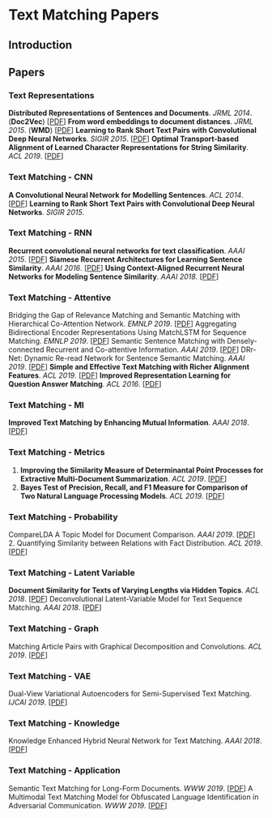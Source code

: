 # Text Matching Papers

## Introduction

## Papers

### Text Representations
**Distributed Representations of Sentences and Documents**. *JRML 2014*. (**Doc2Vec**) [[PDF](http://www.jmlr.org/proceedings/papers/v32/le14.pdf)]
**From word embeddings to document distances**. *JRML 2015*. (**WMD**) [[PDF](http://www.jmlr.org/proceedings/papers/v37/kusnerb15.pdf)]
**Learning to Rank Short Text Pairs with Convolutional Deep Neural Networks**. *SIGIR 2015*. [[PDF](http://eecs.csuohio.edu/~sschung/CIS660/RankShortTextCNNACM2015.pdf)]
**Optimal Transport-based Alignment of Learned Character Representations for String Similarity**. *ACL 2019*. [[PDF](https://arxiv.org/pdf/1907.10165)]

### Text Matching - CNN
**A Convolutional Neural Network for Modelling Sentences**. *ACL 2014*. [[PDF]()]
**Learning to Rank Short Text Pairs with Convolutional Deep Neural Networks**. *SIGIR 2015*. 

### Text Matching - RNN
**Recurrent convolutional neural networks for text classification**. *AAAI 2015*. [[PDF](https://www.aaai.org/ocs/index.php/AAAI/AAAI15/paper/download/9745/9552)]
**Siamese Recurrent Architectures for Learning Sentence Similarity**. *AAAI 2016*. [[PDF](https://www.aaai.org/ocs/index.php/AAAI/AAAI16/paper/viewPDFInterstitial/12195/12023)]
**Using Context-Aligned Recurrent Neural Networks for Modeling Sentence Similarity**. *AAAI 2018*. [[PDF](https://www.aaai.org/ocs/index.php/AAAI/AAAI18/paper/download/17114/15696)]

### Text Matching - Attentive
Bridging the Gap of Relevance Matching and Semantic Matching with Hierarchical Co-Attention Network. *EMNLP 2019*. [[PDF](https://pdfs.semanticscholar.org/9082/0988957e74db0fbb1df79175610e08016ba4.pdf)]
Aggregating Bidirectional Encoder Representations Using MatchLSTM for Sequence Matching. *EMNLP 2019*. [[PDF](https://www.aclweb.org/anthology/D19-1626.pdf)]
Semantic Sentence Matching with Densely-connected Recurrent and Co-attentive Information. *AAAI 2019*. [[PDF](https://www.aaai.org/ojs/index.php/AAAI/article/download/4627/4505)]
DRr-Net: Dynamic Re-read Network for Sentence Semantic Matching. *AAAI 2019*. [[PDF](https://www.aaai.org/Papers/AAAI/2019/AAAI-ZhangKun.5147.pdf)]
**Simple and Effective Text Matching with Richer Alignment Features**. *ACL 2019*. [[PDF](https://arxiv.org/pdf/1908.00300)]
**Improved Representation Learning for Question Answer Matching**. *ACL 2016*. [[PDF](https://www.aclweb.org/anthology/P16-1044.pdf)]

### Text Matching - MI
**Improved Text Matching by Enhancing Mutual Information**. *AAAI 2018*. [[PDF](https://www.aaai.org/ocs/index.php/AAAI/AAAI18/paper/download/16214/16077)]

### Text Matching - Metrics
1. **Improving the Similarity Measure of Determinantal Point Processes for Extractive Multi-Document Summarization**. *ACL 2019*. [[PDF](https://arxiv.org/pdf/1906.00072)]
2. **Bayes Test of Precision, Recall, and F1 Measure for Comparison of Two Natural Language Processing Models**. *ACL 2019*. [[PDF](https://pdfs.semanticscholar.org/26bd/2ed1b00f99ea65012cb389e0b6a59847830b.pdf)]

### Text Matching - Probability
CompareLDA A Topic Model for Document Comparison. *AAAI 2019*. [[PDF](https://pdfs.semanticscholar.org/f821/a6f243ff41676699289c28042e01ac8dc802.pdf)]
2. Quantifying Similarity between Relations with Fact Distribution. *ACL 2019*. [[PDF](https://arxiv.org/pdf/1907.08937)]

### Text Matching - Latent Variable
**Document Similarity for Texts of Varying Lengths via Hidden Topics**. *ACL 2018*. [[PDF](https://arxiv.org/pdf/1903.10675)]
Deconvolutional Latent-Variable Model for Text Sequence Matching. *AAAI 2018*. [[PDF](https://www.aaai.org/ocs/index.php/AAAI/AAAI18/paper/download/16921/16098)]

### Text Matching - Graph
Matching Article Pairs with Graphical Decomposition and Convolutions. *ACL 2019*. [[PDF](https://www.aclweb.org/anthology/P19-1632.pdf)]


### Text Matching - VAE
Dual-View Variational Autoencoders for Semi-Supervised Text Matching. *IJCAI 2019*. [[PDF](http://mashuai.buaa.edu.cn/pubs/ijcai2019.pdf)]

### Text Matching - Knowledge
Knowledge Enhanced Hybrid Neural Network for Text Matching. *AAAI 2018*. [[PDF](https://www.aaai.org/ocs/index.php/AAAI/AAAI18/paper/download/16225/16116)]

### Text Matching - Application
Semantic Text Matching for Long-Form Documents. *WWW 2019*. [[PDF](https://dl.acm.org/citation.cfm?id=3313707)]
A Multimodal Text Matching Model for Obfuscated Language Identification in Adversarial Communication. *WWW 2019*. [[PDF](https://dl.acm.org/ft_gateway.cfm?id=3313410&ftid=2057270&dwn=1&CFID=170138107&CFTOKEN=a7c6ebaf4135480a-B4350875-A08C-34F8-4E6099F3994307CD)]





